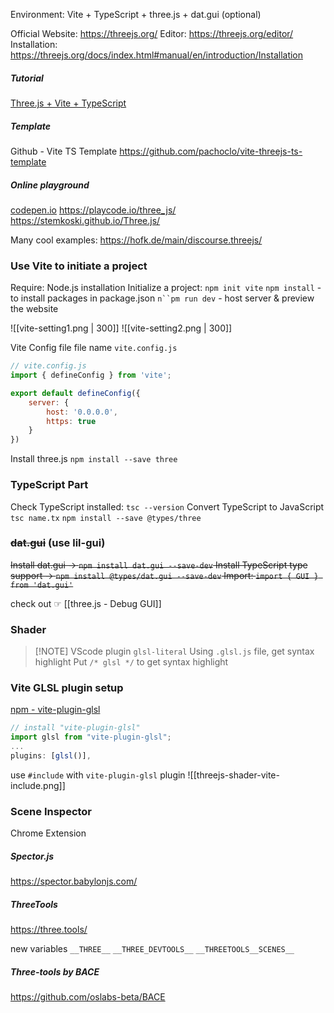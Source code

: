 Environment: Vite + TypeScript + three.js + dat.gui (optional)

Official Website: https://threejs.org/
Editor: https://threejs.org/editor/
Installation: https://threejs.org/docs/index.html#manual/en/introduction/Installation

##### Tutorial
[Three.js + Vite + TypeScript](https://www.youtube.com/watch?v=7xjHM5N7LGQ)
##### Template
Github - Vite TS Template https://github.com/pachoclo/vite-threejs-ts-template

##### Online playground
[codepen.io](https://codepen.io/tompeham/pen/ZWomey)
https://playcode.io/three_js/
https://stemkoski.github.io/Three.js/

Many cool examples:
https://hofk.de/main/discourse.threejs/

### Use Vite to initiate a project
Require: Node.js installation
Initialize a project: `npm init vite`
`npm install` - to install packages in package.json
`n``pm run dev` - host server & preview the website

![[vite-setting1.png | 300]]
![[vite-setting2.png | 300]]

Vite Config file
file name `vite.config.js`
``` js
// vite.config.js
import { defineConfig } from 'vite';

export default defineConfig({
    server: {
        host: '0.0.0.0',
        https: true
    }
})
```

Install three.js `npm install --save three`

### TypeScript Part
Check TypeScript installed: `tsc --version`
Convert TypeScript to JavaScript `tsc name.tx`
`npm install --save @types/three`

### ~~dat.gui~~ (use lil-gui)
~~Install dat.gui -> `npm install dat.gui --save-dev`
Install TypeScript type support -> `npm install @types/dat.gui --save-dev`
Import: `import { GUI } from 'dat.gui'`~~

check out ☞ [[three.js - Debug GUI]]

### Shader

> [!NOTE] VScode plugin `glsl-literal`
> Using `.glsl.js` file, get syntax highlight
Put `/* glsl */` to get syntax highlight

### Vite GLSL plugin setup
[npm - vite-plugin-glsl](https://www.npmjs.com/package/vite-plugin-glsl)

``` js
// install "vite-plugin-glsl"
import glsl from "vite-plugin-glsl";
...
plugins: [glsl()],
```

use `#include` with `vite-plugin-glsl` plugin
![[threejs-shader-vite-include.png]]


### Scene Inspector
Chrome Extension
##### Spector.js 
https://spector.babylonjs.com/

##### ThreeTools
https://three.tools/

new variables
`__THREE__`
`__THREE_DEVTOOLS__`
`__THREETOOLS__SCENES__`

##### Three-tools by BACE
https://github.com/oslabs-beta/BACE
